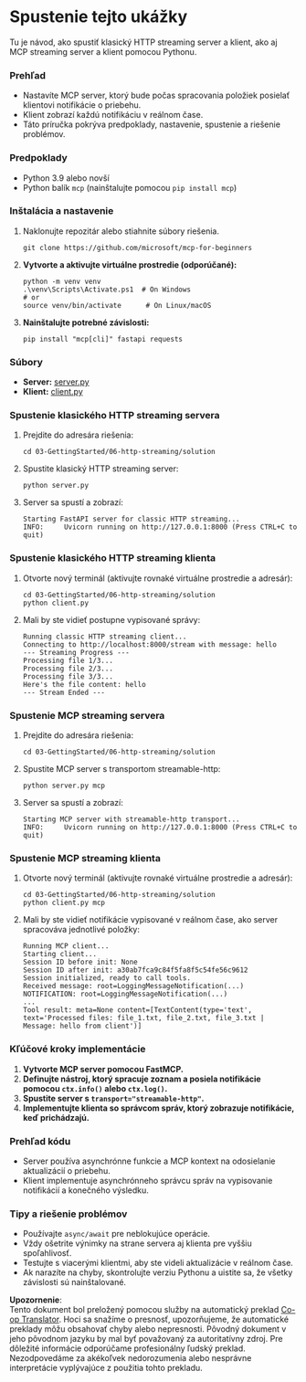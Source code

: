 <!--
CO_OP_TRANSLATOR_METADATA:
{
  "original_hash": "67ecbca6a060477ded3e13ddbeba64f7",
  "translation_date": "2025-08-18T15:40:37+00:00",
  "source_file": "03-GettingStarted/06-http-streaming/solution/python/README.md",
  "language_code": "sk"
}
-->
# Spustenie tejto ukážky

Tu je návod, ako spustiť klasický HTTP streaming server a klient, ako aj MCP streaming server a klient pomocou Pythonu.

### Prehľad

- Nastavíte MCP server, ktorý bude počas spracovania položiek posielať klientovi notifikácie o priebehu.
- Klient zobrazí každú notifikáciu v reálnom čase.
- Táto príručka pokrýva predpoklady, nastavenie, spustenie a riešenie problémov.

### Predpoklady

- Python 3.9 alebo novší
- Python balík `mcp` (nainštalujte pomocou `pip install mcp`)

### Inštalácia a nastavenie

1. Naklonujte repozitár alebo stiahnite súbory riešenia.

   ```pwsh
   git clone https://github.com/microsoft/mcp-for-beginners
   ```

1. **Vytvorte a aktivujte virtuálne prostredie (odporúčané):**

   ```pwsh
   python -m venv venv
   .\venv\Scripts\Activate.ps1  # On Windows
   # or
   source venv/bin/activate      # On Linux/macOS
   ```

1. **Nainštalujte potrebné závislosti:**

   ```pwsh
   pip install "mcp[cli]" fastapi requests
   ```

### Súbory

- **Server:** [server.py](../../../../../../03-GettingStarted/06-http-streaming/solution/python/server.py)
- **Klient:** [client.py](../../../../../../03-GettingStarted/06-http-streaming/solution/python/client.py)

### Spustenie klasického HTTP streaming servera

1. Prejdite do adresára riešenia:

   ```pwsh
   cd 03-GettingStarted/06-http-streaming/solution
   ```

2. Spustite klasický HTTP streaming server:

   ```pwsh
   python server.py
   ```

3. Server sa spustí a zobrazí:

   ```
   Starting FastAPI server for classic HTTP streaming...
   INFO:     Uvicorn running on http://127.0.0.1:8000 (Press CTRL+C to quit)
   ```

### Spustenie klasického HTTP streaming klienta

1. Otvorte nový terminál (aktivujte rovnaké virtuálne prostredie a adresár):

   ```pwsh
   cd 03-GettingStarted/06-http-streaming/solution
   python client.py
   ```

2. Mali by ste vidieť postupne vypisované správy:

   ```text
   Running classic HTTP streaming client...
   Connecting to http://localhost:8000/stream with message: hello
   --- Streaming Progress ---
   Processing file 1/3...
   Processing file 2/3...
   Processing file 3/3...
   Here's the file content: hello
   --- Stream Ended ---
   ```

### Spustenie MCP streaming servera

1. Prejdite do adresára riešenia:
   ```pwsh
   cd 03-GettingStarted/06-http-streaming/solution
   ```
2. Spustite MCP server s transportom streamable-http:
   ```pwsh
   python server.py mcp
   ```
3. Server sa spustí a zobrazí:
   ```
   Starting MCP server with streamable-http transport...
   INFO:     Uvicorn running on http://127.0.0.1:8000 (Press CTRL+C to quit)
   ```

### Spustenie MCP streaming klienta

1. Otvorte nový terminál (aktivujte rovnaké virtuálne prostredie a adresár):
   ```pwsh
   cd 03-GettingStarted/06-http-streaming/solution
   python client.py mcp
   ```
2. Mali by ste vidieť notifikácie vypisované v reálnom čase, ako server spracováva jednotlivé položky:
   ```
   Running MCP client...
   Starting client...
   Session ID before init: None
   Session ID after init: a30ab7fca9c84f5fa8f5c54fe56c9612
   Session initialized, ready to call tools.
   Received message: root=LoggingMessageNotification(...)
   NOTIFICATION: root=LoggingMessageNotification(...)
   ...
   Tool result: meta=None content=[TextContent(type='text', text='Processed files: file_1.txt, file_2.txt, file_3.txt | Message: hello from client')]
   ```

### Kľúčové kroky implementácie

1. **Vytvorte MCP server pomocou FastMCP.**
2. **Definujte nástroj, ktorý spracuje zoznam a posiela notifikácie pomocou `ctx.info()` alebo `ctx.log()`.**
3. **Spustite server s `transport="streamable-http"`.**
4. **Implementujte klienta so správcom správ, ktorý zobrazuje notifikácie, keď prichádzajú.**

### Prehľad kódu
- Server používa asynchrónne funkcie a MCP kontext na odosielanie aktualizácií o priebehu.
- Klient implementuje asynchrónneho správcu správ na vypisovanie notifikácií a konečného výsledku.

### Tipy a riešenie problémov

- Používajte `async/await` pre neblokujúce operácie.
- Vždy ošetrite výnimky na strane servera aj klienta pre vyššiu spoľahlivosť.
- Testujte s viacerými klientmi, aby ste videli aktualizácie v reálnom čase.
- Ak narazíte na chyby, skontrolujte verziu Pythonu a uistite sa, že všetky závislosti sú nainštalované.

**Upozornenie**:  
Tento dokument bol preložený pomocou služby na automatický preklad [Co-op Translator](https://github.com/Azure/co-op-translator). Hoci sa snažíme o presnosť, upozorňujeme, že automatické preklady môžu obsahovať chyby alebo nepresnosti. Pôvodný dokument v jeho pôvodnom jazyku by mal byť považovaný za autoritatívny zdroj. Pre dôležité informácie odporúčame profesionálny ľudský preklad. Nezodpovedáme za akékoľvek nedorozumenia alebo nesprávne interpretácie vyplývajúce z použitia tohto prekladu.